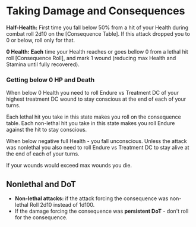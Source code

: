 # Taking Damage and Consequences

**Half-Health:** First time you fall below 50% from a hit of your Health during combat roll 2d10 on the [Consequence Table]. If this attack dropped you to 0 or below, roll only for that.

**0 Health:** **Each** time your Health reaches or goes bellow 0 from a lethal hit roll  [Consequence Roll], and mark 1 wound (reducing max Health and Stamina until fully recovered).
### Getting below 0 HP and Death
When below 0 Health you need to roll Endure vs Treatment DC of your highest treatment DC wound to stay conscious at the end of each of your turns.

Each lethal hit you take in this state makes you roll on the consequence table.
Each non-lethal hit you take in this state makes you roll Endure against the hit to stay conscious.

When below negative full Health - you fall unconscious. Unless the attack was nonlethal you also need to roll Endure vs Treatment DC to stay alive at the end of each of your turns.

If your wounds would exceed max wounds you die.
## Nonlethal and DoT
- **Non-lethal attacks:** if the attack forcing the consequence was non-lethal Roll 2d10 instead of 1d100.
- If the damage forcing the consequence was **persistent DoT** - don't roll for the consequence.
